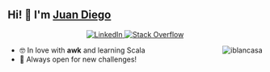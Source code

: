 ## Hi! 👋 I'm [Juan Diego](https://klashxx.github.io/)
<p align="center">

<p align="center"> 
  <a href="https://www.linkedin.com/in/juandiegogodoy/">
    <img alt="LinkedIn" src="https://img.shields.io/badge/linkedin%20-%230077B5.svg?&style=for-the-badge&logo=linkedin&logoColor=white"/>
  </a>
  <a href="https://stackoverflow.com/users/1200821/juan-diego-godoy-robles?tab=profile">
    <img alt="Stack Overflow" src="https://img.shields.io/badge/-Stack%20overflow-FE7A16?style=for-the-badge&logo=stack-overflow&logoColor=white"/>
  </a>
</p>

<a href="#iblancasa-title">
  <img src="https://github-readme-stats.vercel.app/api?username=klashxx&show_icons=true&count_private=true&include_all_commits=true" alt="iblancasa" align="right" />
</a>

- :nerd_face: In love with **awk** and learning Scala
- 👯 Always open for new challenges!
